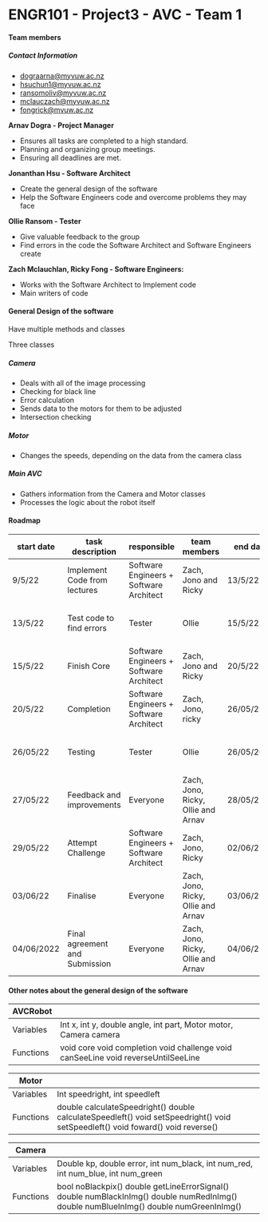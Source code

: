 # ENGR101 - Project3 - AVC - Team 1


#### Team members
##### Contact Information

- dograarna@myvuw.ac.nz
- hsuchun1@myvuw.ac.nz
- ransomoliv@myvuw.ac.nz
- mclauczach@myvuw.ac.nz
- fongrick@mvuw.ac.nz


**Arnav Dogra - Project Manager**
- Ensures all tasks are completed to a high standard.
- Planning and organizing group meetings.
- Ensuring all deadlines are met.


**Jonanthan Hsu - Software Architect**
- Create the general design of the software
- Help the Software Engineers code and overcome problems they may face

 
**Ollie Ransom - Tester**
- Give valuable feedback to the group
- Find errors in the code the Software Architect and Software Engineers create

**Zach Mclauchlan, Ricky Fong - Software Engineers:**
- Works with the Software Architect to Implement code
- Main writers of code


#### General Design of the software

Have multiple methods and classes

Three classes
##### Camera
- Deals with all of the image processing
- Checking for black line
- Error calculation
- Sends data to the motors for them to be adjusted
- Intersection checking



##### Motor
- Changes the speeds, depending on the data from the camera class

##### Main AVC
- Gathers information from the  Camera and Motor classes 
- Processes the logic  about the robot itself

#### Roadmap
|start date	   |     task description	   |         responsible| team members	| end date	   |     outcome|
|------|------|-------|------|-----|----|
|9/5/22|Implement Code from lectures|Software Engineers + Software Architect | Zach, Jono and Ricky| 13/5/22| Not Done - Date Completed = |
|13/5/22|Test code to find errors|Tester|Ollie|15/5/22|Not Done - Date Completed = |
|15/5/22|Finish Core | Software Engineers + Software Architect | Zach, Jono and Ricky|20/5/22|Not done - Date Completed =|
|20/5/22|Completion | Software Engineers + Software  Architect |  Zach, Jono, ricky| 26/05/22|Not done - Date Completed =|
|26/05/22|Testing |Tester|Ollie|26/05/2022|Not Done - Date Completed = |
|27/05/22|Feedback and improvements| Everyone| Zach, Jono, Ricky, Ollie  and Arnav| 28/05/22| Not done - Date Completed=|
|29/05/22|Attempt Challenge| Software Engineers + Software Architect | Zach, Jono, Ricky| 02/06/22|Not Done - Date Completed = |
|03/06/22|Finalise| Everyone| Zach, Jono, Ricky, Ollie  and Arnav| 03/06/22|Not Done - Date Completed = |
|04/06/2022| Final agreement and Submission| Everyone|Zach, Jono, Ricky, Ollie  and Arnav| 04/06/22| Not Done - Date Completed = |





#### Other notes about the general design of the software

| AVCRobot | |
|------|------|
|Variables| Int x, int y, double angle, int part, Motor motor, Camera camera |
|Functions|	void core   void completion   void challenge   void canSeeLine   void reverseUntilSeeLine |

| Motor | |
|------|------|
| Variables	| Int speedright, int speedleft |
| Functions	| double calculateSpeedright()   double calculateSpeedleft()   void setSpeedright()   void setSpeedleft()   void foward()   void reverse() |

| Camera | |
|------|------|
| Variables	| Double kp, double error, int num_black, int num_red, int num_blue, int num_green |
| Functions	| bool noBlackpix()   double getLineErrorSignal()   double numBlackInImg()   double numRedInImg()   double numBlueInImg()   double numGreenInImg() |




